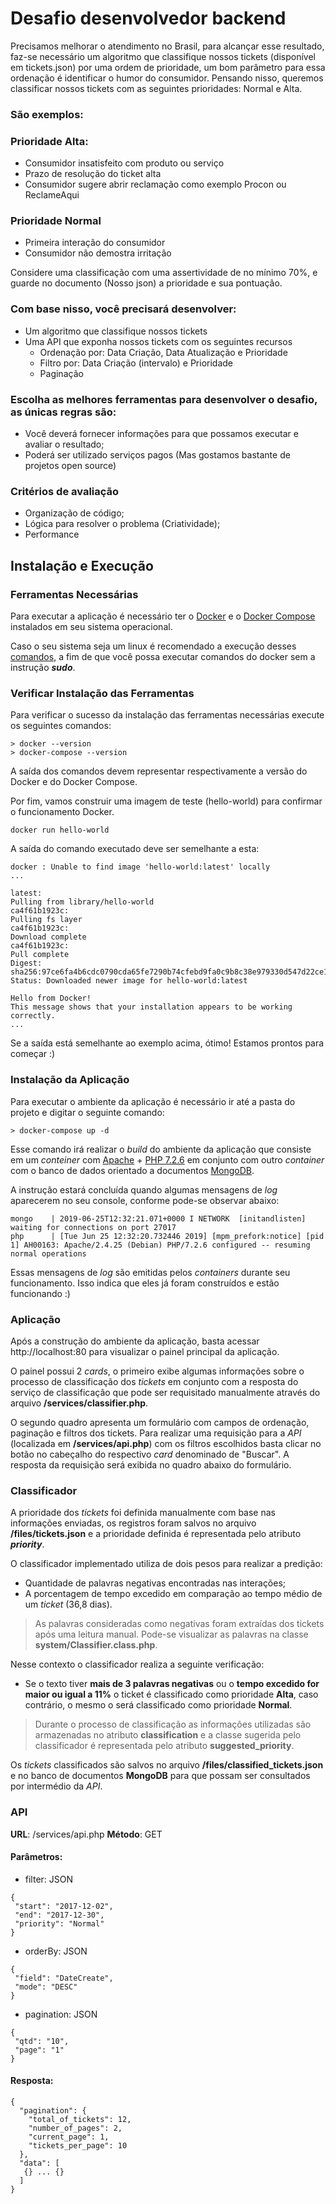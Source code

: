 # Desafio desenvolvedor backend

Precisamos melhorar o atendimento no Brasil, para alcançar esse resultado, faz-se necessário um algoritmo que classifique
nossos tickets (disponível em tickets.json) por uma ordem de prioridade, um bom parâmetro para essa ordenação é identificar o humor do consumidor.
Pensando nisso, queremos classificar nossos tickets com as seguintes prioridades: Normal e Alta.

### São exemplos:

### Prioridade Alta:
- Consumidor insatisfeito com produto ou serviço
- Prazo de resolução do ticket alta
- Consumidor sugere abrir reclamação como exemplo Procon ou ReclameAqui
    
### Prioridade Normal
- Primeira interação do consumidor
- Consumidor não demostra irritação

Considere uma classificação com uma assertividade de no mínimo 70%, e guarde no documento (Nosso json) a prioridade e sua pontuação.

### Com base nisso, você precisará desenvolver:
- Um algoritmo que classifique nossos tickets
- Uma API que exponha nossos tickets com os seguintes recursos
  - Ordenação por: Data Criação, Data Atualização e Prioridade
  - Filtro por: Data Criação (intervalo) e Prioridade
  - Paginação
        
### Escolha as melhores ferramentas para desenvolver o desafio, as únicas regras são:
- Você deverá fornecer informações para que possamos executar e avaliar o resultado;
- Poderá ser utilizado serviços pagos (Mas gostamos bastante de projetos open source)
    
### Critérios de avaliação
- Organização de código;
- Lógica para resolver o problema (Criatividade);
- Performance

## Instalação e Execução

### Ferramentas Necessárias
Para executar a aplicação é necessário ter o [Docker](https://www.docker.com/get-started) e o [Docker Compose](https://docs.docker.com/compose/) instalados em seu sistema operacional.

Caso o seu sistema seja um linux é recomendado a execução desses [comandos](https://docs.docker.com/install/linux/linux-postinstall/), a fim de que você possa executar comandos do docker sem a instrução __*sudo*__.

### Verificar Instalação das Ferramentas
Para verificar o sucesso da instalação das ferramentas necessárias execute os seguintes comandos:
```
> docker --version
> docker-compose --version
```
A saída dos comandos devem representar respectivamente a versão do Docker e do Docker Compose. 

Por fim, vamos construir uma imagem de teste (hello-world) para confirmar o funcionamento Docker.
```
docker run hello-world
```
A saída do comando executado deve ser semelhante a esta:
```
docker : Unable to find image 'hello-world:latest' locally
...

latest:
Pulling from library/hello-world
ca4f61b1923c:
Pulling fs layer
ca4f61b1923c:
Download complete
ca4f61b1923c:
Pull complete
Digest: sha256:97ce6fa4b6cdc0790cda65fe7290b74cfebd9fa0c9b8c38e979330d547d22ce1
Status: Downloaded newer image for hello-world:latest

Hello from Docker!
This message shows that your installation appears to be working correctly.
...
```

Se a saída está semelhante ao exemplo acima, ótimo! Estamos prontos para começar :)

### Instalação da Aplicação
Para executar o ambiente da aplicação é necessário ir até a pasta do projeto e digitar o seguinte comando:
```
> docker-compose up -d
```
Esse comando irá realizar o _build_ do ambiente da aplicação que consiste em um _conteiner_ com [Apache](https://www.apache.org/) + [PHP 7.2.6](https://www.php.net/)  em conjunto com outro _container_ com o banco de dados orientado a documentos [MongoDB](https://www.mongodb.com/).

A instrução estará concluída quando algumas mensagens de _log_ aparecerem no seu console, conforme pode-se observar abaixo:
```
mongo    | 2019-06-25T12:32:21.071+0000 I NETWORK  [initandlisten] waiting for connections on port 27017
php      | [Tue Jun 25 12:32:20.732446 2019] [mpm_prefork:notice] [pid 1] AH00163: Apache/2.4.25 (Debian) PHP/7.2.6 configured -- resuming normal operations
```
Essas mensagens de _log_ são emitidas pelos _containers_ durante seu funcionamento. Isso indica que eles já foram construídos e estão funcionando :)

### Aplicação
Após a construção do ambiente da aplicação, basta acessar http://localhost:80 para visualizar o painel principal da aplicação. 

O painel possui 2 _cards_, o primeiro exibe algumas informações sobre o processo de classificação dos _tickets_ em conjunto com a resposta do serviço de classificação que pode ser requisitado manualmente através do arquivo **/services/classifier.php**.

O segundo quadro apresenta um formulário com campos de ordenação, paginação e filtros dos tickets. Para realizar uma requisição para a _API_ (localizada em **/services/api.php**) com os filtros escolhidos basta clicar no botão no cabeçalho do respectivo _card_ denominado de "Buscar". A resposta da requisição será exibida no quadro abaixo do formulário. 

### Classificador

A prioridade dos _tickets_ foi definida manualmente com base nas informações enviadas, os registros foram salvos no arquivo **/files/tickets.json** e a prioridade definida é representada pelo atributo **_priority_**.

O classificador implementado utiliza de dois pesos para realizar a predição: 
- Quantidade de palavras negativas encontradas nas interações;
- A porcentagem de tempo excedido em comparação ao tempo médio de um _ticket_ (36,8 dias).
> As palavras consideradas como negativas foram extraídas dos tickets após uma leitura manual. Pode-se visualizar as palavras na classe **system/Classifier.class.php**.

Nesse contexto o classificador realiza a seguinte verificação:
- Se o texto tiver **mais de 3 palavras negativas** ou  o **tempo excedido for maior ou igual a 11%** o ticket é classificado como prioridade **Alta**, caso contrário, o mesmo o será classificado como prioridade **Normal**.
> Durante o processo de classificação as informações utilizadas são armazenadas no atributo **classification** e a classe sugerida pelo classificador é representada pelo atributo **suggested_priority**.

Os _tickets_ classificados são salvos no arquivo **/files/classified_tickets.json** e no banco de documentos **MongoDB** para que possam ser consultados por intermédio da _API_.

### API
**URL**: /services/api.php
**Método**: GET
#### Parâmetros:
- filter: JSON
 ```
{
  "start": "2017-12-02",
  "end": "2017-12-30",
  "priority": "Normal"
}
```
- orderBy: JSON
 ```
{
  "field": "DateCreate",
  "mode": "DESC"
}
```
- pagination: JSON
 ```
{
  "qtd": "10",
  "page": "1"
}
```

#### Resposta:
```
{
  "pagination": {
    "total_of_tickets": 12,
    "number_of_pages": 2,
    "current_page": 1,
    "tickets_per_page": 10
  },
  "data": [
   {} ... {}
  ]
}
```